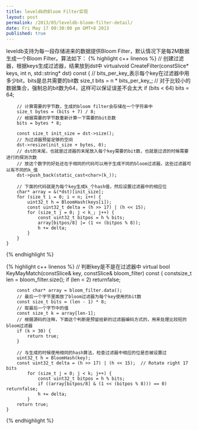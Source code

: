 ```yaml
---
title: leveldb的Bloom Filter实现
layout: post
permalink: /2013/05/leveldb-bloom-filter-detail/
date: Fri May 17 00:30:00 pm GMT+8 2013
published: true
---
```


leveldb支持为每一段存储进来的数据提供Bloom Filter，默认情况下是每2M数据生成一个Bloom Filter。算法如下：
{% highlight c++ linenos %}
	// 创建过滤器，根据keys生成过滤器，结果放到dst中
	virtualvoid CreateFilter(constSlice* keys, int n, std::string* dst) const {
		// bits_per_key_表示每个key在过滤器中用多少bit，bits是总共需要的bit数
		size_t bits = n * bits_per_key_;
		// 对于比较小的数据集合，强制总的bit数为64，这样可以保证误差不会太大
		if (bits < 64) bits = 64;
	
		// 计算需要的字节数，生成的bloom filter会存储在一个字符串中
		size_t bytes = (bits + 7) / 8;
		// 根据需要的字节数重新计算一下需要的bit总数
		bits = bytes * 8;
	
		const size_t init_size = dst->size();
		// 为过滤器预留足够的空间
		dst->resize(init_size + bytes, 0);
		// dst的末尾，也就是过滤器的末尾放入每个key需要的bit数，也就是过滤的时候需要进行的探测次数
		// 放这个数字的好处还在于相同的代码可以用于生成不同的bloom过滤器，这些过滤器可以有不同的k_值
		dst->push_back(static_cast<char>(k_));
	
		// 下面的代码就是为每个key生成k_个hash值，然后设置过滤器中的相应位
		char* array = &(*dst)[init_size];
		for (size_t i = 0; i < n; i++) {
			uint32_t h = BloomHash(keys[i]);
			const uint32_t delta = (h >> 17) | (h << 15);
			for (size_t j = 0; j < k_; j++) {
				const uint32_t bitpos = h % bits;
				array[bitpos/8] |= (1 << (bitpos % 8));
				h += delta;
			}
		}
	}
{% endhighlight %}

{% highlight c++ linenos %}
	// 判断key是不是在过滤器中
	virtual bool KeyMayMatch(constSlice& key, constSlice& bloom_filter) const {
		constsize_t len = bloom_filter.size();
		if (len < 2) returnfalse;
	
		const char* array = bloom_filter.data();
		// 最后一个字节里面放了bloom过滤器为每个key使用的bit数
		const size_t bits = (len - 1) * 8;
		// 取最后一个字节中的值
		const size_t k = array[len-1];
		// 根据源码的注释，下面这个判断是预留给新的过滤器编码方式的，用来处理比较短的bloom过滤器
		if (k > 30) {
			return true;
		}
	
		// 与生成的时候使用相同的hash算法，检查过滤器中相应的位是否被设置过
		uint32_t h = BloomHash(key);
		const uint32_t delta = (h >> 17) | (h << 15);  // Rotate right 17 bits
			for (size_t j = 0; j < k; j++) {
				const uint32_t bitpos = h % bits;
				if ((array[bitpos/8] & (1 << (bitpos % 8))) == 0) returnfalse;
				h += delta;
			}
		return true;
	}
{% endhighlight %}

